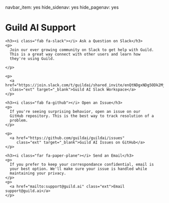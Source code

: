 navbar_item: yes
hide_sidenav: yes
hide_pagenav: yes

<div id="get-started-fab"></div>

# Guild AI Support

<div class="row match-height top-features">
  <div class="col-md-4 col-sm-12 promo">

    <h3><i class="fab fa-slack"></i> Ask a Question on Slack</h3>
    <p>
      Join our ever growing community on Slack to get help with Guild.
      This is a great way connect with other users and learn how
      they're using Guild.

    </p>

    <p>
      <a href="https://join.slack.com/t/guildai/shared_invite/enQtNDgxNDg5ODk2MjI2LWQ5ODI3ZGE2YzljYWViNTA0NjFmNDg4NTI3ZjY2Mjk2YTkzZjAxZWM3M2EyNTcyZWU0YzgzM2IwMTI0ZjFhNTU"
      class="ext" target="_blank">Guild AI Slack Workspace</a>
    </p>
  </div>

  <div class="col-md-4 col-sm-12 promo">

    <h3><i class="fab fa-github"></i> Open an Issue</h3>
    <p>
      If you're seeing surprising behavior, open an issue on our
      GitHub repository. This is the best way to track resolution of a
      problem.
    </p>

    <p>
      <a href="https://github.com/guildai/guildai/issues"
         class="ext" target="_blank">Guild AI Issues on GitHub</a>
    </p>
  </div>

  <div class="col-md-4 col-sm-12 promo">

    <h3><i class="far fa-paper-plane"></i> Send an Email</h3>
    <p>
      If you prefer to keep your correspondance confidential, email is
      your best option. We'll make sure your issue is handled while
      maintaining your privacy.
    </p>
    <p>
      <a href="mailto:support@guild.ai" class="ext">Email support@guild.ai</a>
    </p>
  </div>

</div>
